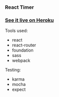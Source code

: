 ### React Timer

### [See it live on Heroku](http://stormy-everglades-90693.herokuapp.com/#/ "React Timer")

Tools used:

>
* react
* react-router
* foundation
* sass
* webpack
>

Testing:
>
* karma
* mocha
* expect
>